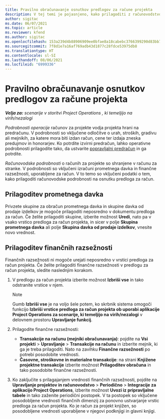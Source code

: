 ```yaml
---
title: Pravilno obračunavanje osnutkov predlogov za račune projekta
description: V tej temi je pojasnjeno, kako prilagoditi z računovodstvom povezane informacije na osnutku predloga za račun.
author: sigitac
ms.date: 06/07/2021
ms.topic: article
ms.reviewer: kfend
ms.author: sigitac
ms.openlocfilehash: 153a239d4b88906909ee0bfae8a18cabebc3766399290d83bb79f5d6375a942c
ms.sourcegitcommit: 7f8d1e7a16af769adb43d1877c28fdce53975db8
ms.translationtype: HT
ms.contentlocale: sl-SI
ms.lasthandoff: 08/06/2021
ms.locfileid: "6999336"
---
```

# <a name="correct-the-accounting-on-draft-project-invoice-proposals"></a>Pravilno obračunavanje osnutkov predlogov za račune projekta

_**Velja za:** scenarije v storitvi Project Operations , ki temeljijo na virih/nezalogi_

*Podrobnosti operacije* računov za projekte vodja projekta hrani na predračunu. V podrobnosti so vključene odločitve o urah, stroških, gradivu ali mejnikih, za katere mora biti izdan račun, cene ter izdaja zneska predujmov in honorarjev. Ko potrdite izvirni predračun, lahko operativne podrobnosti prilagodite tako, da ustvarite [popravljalni predračun](../proforma-invoicing/corrective-invoices.md) in ga potrdite.

*Računovodske podrobnosti* o računih za projekte so shranjene v računu za stranke. V podrobnosti so vključeni izračuni prometnega davka in finančne razsežnosti, uporabljene za račun. V to temo so vključeni podatki o tem, kako prilagoditi računovodske podrobnosti na osnutku predloga za račun.

## <a name="adjust-sales-tax"></a>Prilagoditev prometnega davka

Privzete skupine za obračun prometnega davka in skupine davka od prodaje izdelkov je mogoče prilagoditi neposredno v dokumentu predloga za račun. Če želite prilagoditi skupine, izberite možnost **Uredi**, nato pa v vsako vrstico predloga za račun projekta, in sicer v polje **Skupina prometnega davka** ali polje **Skupina davka od prodaje izdelkov**, vnesite novo vrednost.

## <a name="adjust-financial-dimensions"></a>Prilagoditev finančnih razsežnosti

Finančnih razsežnosti ni mogoče urejati neposredno v vrstici predloga za račun projekta. Če želite prilagoditi finančne razsežnosti v predlogu za račun projekta, sledite naslednjim korakom.

1. V predlogu za račun projekta izberite možnost **Izbriši vse** in tako odstranite vrstice v njem.

    > [!NOTE]
    > Gumb **Izbriši vse** je na voljo šele potem, ko skrbnik sistema omogoči funkcijo **Izbriši vrstice predloga za račun projekta ob uporabi aplikacije Project Operations za scenarije, ki temeljijo na virih/nezalogi** v delovnem prostoru **Upravljanje funkcij**.

2. Prilagodite finančne razsežnosti:

    - **Transakcije na računu (mejniki obračunavanja)**: pojdite na **Vsi projekti** \> **Upravljanje** \> **Transakcije na računu** in izberite mejnik, ki ga je treba prilagoditi. Nato na zavihku **Finančne razsežnosti** po potrebi posodobite vrednosti.
    - **Časovne, stroškovne in materialne transakcije**: na strani **Knjižene projektne transakcije** izberite možnost **Prilagoditev obračuna** in tako posodobite finančne razsežnosti.

3. Ko zaključite s prilagajanjem vrednosti finančnih razsežnosti, pojdite na **Upravljanje projektov in računovodstvo** \> **Periodično** \> **Integracije za aplikacijo Project Operations**, izberite možnost **Uvozi iz pripravljalne tabele** in tako zaženite periodični postopek. V ta postopek so vključene posodobljene vrednosti finančnih dimenzij za ponovno ustvarjanje vrstic predloga za račun projekta. Ko je račun za projekt knjižen, so posodobljene vrednosti uporabljene v njegovi podknjigi in glavni knjigi.
